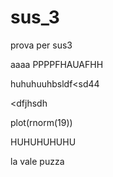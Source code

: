 # sus_3
prova per sus3



aaaa
PPPPFHAUAFHH


huhuhuuhbsldf<sd44

<dfjhsdh

plot(rnorm(19))

HUHUHUHUHU

la vale puzza